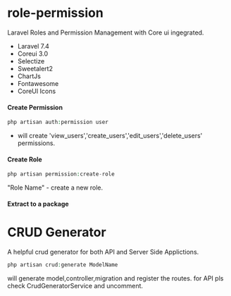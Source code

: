 # role-permission
Laravel Roles and Permission Management with Core ui ingegrated.

- Laravel 7.4
- Coreui 3.0
- Selectize
- Sweetalert2
- ChartJs
- Fontawesome
- CoreUI Icons

#### Create Permission
```php 
php artisan auth:permission user
``` 
- will create 'view_users','create_users','edit_users','delete_users' permissions.


#### Create Role
```php 
php artisan permission:create-role
``` 
"Role Name" - create a new role.


#### Extract to a package 

# CRUD Generator 
A helpful crud generator for both API and Server Side Applictions.

```php 
php artisan crud:generate ModelName
```
will generate model,controller,migration and register the routes. for API pls check CrudGeneratorService and uncomment.
